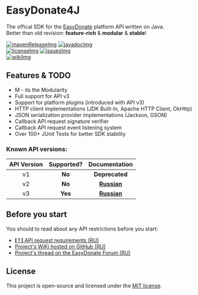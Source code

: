 [mavenReleaseImg]: https://img.shields.io/maven-central/v/ru.easydonate.easydonate4j/parent?label=release&color=3BAF18&style=for-the-badge
[mavenRelease]: https://search.maven.org/search?q=g:ru.easydonate.easydonate4j

[javadocImg]: https://javadoc.io/badge2/ru.easydonate.easydonate4j/parent/javadoc.svg?label=javadoc&color=3BAF18&style=for-the-badge
[javadoc]: https://javadoc.io/doc/ru.easydonate.easydonate4j

[licenseImg]: https://img.shields.io/github/license/SoKnight/EasyDonate4J?label=license&color=3BAF18&style=for-the-badge
[license]: https://github.com/SoKnight/EasyDonate4J/blob/master/LICENSE

[issuesImg]: https://img.shields.io/github/issues/SoKnight/EasyDonate4J?label=github%20issues&color=3BAF18&style=for-the-badge
[issues]: https://github.com/SoKnight/EasyDonate4J/issues

[wikiImg]: https://img.shields.io/badge/documentation%20language-russian-3BAF18?style=for-the-badge
[wiki]: https://github.com/SoKnight/EasyDonate4J/wiki

# EasyDonate4J
The offical SDK for the [EasyDonate](https://easydonate.ru/) platform API written on Java.<br>
Better than old revision: **feature-rich** & **modular** & **stable**!

[![mavenReleaseImg]][mavenRelease] [![javadocImg]][javadoc]<br>
[![licenseImg]][license] [![issuesImg]][issues]<br>
[![wikiImg]][wiki]

## Features & TODO
- M - its the Modularity
- Full support for API v3
- Support for platform plugins (introduced with API v3)
- HTTP client implementations (JDK Built-In, Apache HTTP Client, OkHttp)
- JSON serialization provider implementations (Jackson, GSON)
- Callback API request signature verifier
- Callback API request event listening system
- Over 100+ JUnit Tests for better SDK stability

### Known API versions:
| API Version | Supported? | Documentation |
|:---:|:---:|:---:|
| v1 | **No** | **Deprecated** |
| v2 | **No** | **[Russian](https://api.easydonate.ru/v/v2)** |
| v3 | **Yes** | **[Russian](https://api.easydonate.ru/v/v3)** |

## Before you start
You should to read about any API restrictions before you start:
- [**[ ! ]** API request requirements (RU)](https://api.easydonate.ru/request-requirements)
- [Project's WiKi hosted on GitHub (RU)](https://github.com/SoKnight/EasyDonate4J/wiki)
- [Project's thread on the EasyDonate Forum (RU)](https://forum.easydonate.ru/d/65-neofitsialnoe-easydonate-sdk-dlya-java-proektov)

## License
This project is open-source and licensed under the [MIT license](https://github.com/SoKnight/EasyDonate4J/blob/master/LICENSE).
